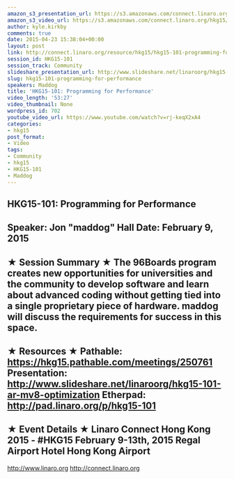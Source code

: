 ```yaml
---
amazon_s3_presentation_url: https://s3.amazonaws.com/connect.linaro.org/hkg15/Videos/02-09-Monday/HKG15-101.pdf
amazon_s3_video_url: https://s3.amazonaws.com/connect.linaro.org/hkg15/Videos/02-09-Monday/HKG15-101+Programming+for+Performance.mp4
author: kyle.kirkby
comments: true
date: 2015-04-23 15:38:04+00:00
layout: post
link: http://connect.linaro.org/resource/hkg15/hkg15-101-programming-for-performance/
session_id: HKG15-101
session_track: Community
slideshare_presentation_url: http://www.slideshare.net/linaroorg/hkg15-101-ar-mv8-optimization
slug: hkg15-101-programming-for-performance
speakers: Maddog
title: 'HKG15-101: Programming for Performance'
video_length: '53:27'
video_thumbnail: None
wordpress_id: 702
youtube_video_url: https://www.youtube.com/watch?v=rj-keqX2xA4
categories:
- hkg15
post_format:
- Video
tags:
- Community
- hkg15
- HKG15-101
- Maddog
---
```


HKG15-101: Programming for Performance 
--------------------------------------------------- 
Speaker: Jon "maddog" Hall 
Date: February 9, 2015 
--------------------------------------------------- 
★ Session Summary ★ 
The 96Boards program creates new opportunities for universities and the community to develop software and learn about advanced coding without getting tied into a single proprietary piece of hardware. maddog will discuss the requirements for success in this space. 
-------------------------------------------------- 
★ Resources ★ 
Pathable: https://hkg15.pathable.com/meetings/250761 
Presentation: http://www.slideshare.net/linaroorg/hkg15-101-ar-mv8-optimization 
Etherpad: http://pad.linaro.org/p/hkg15-101 
--------------------------------------------------- 
★ Event Details ★ 
Linaro Connect Hong Kong 2015 - #HKG15 
February 9-13th, 2015 
Regal Airport Hotel Hong Kong Airport 
--------------------------------------------------- 
http://www.linaro.org 
http://connect.linaro.org
